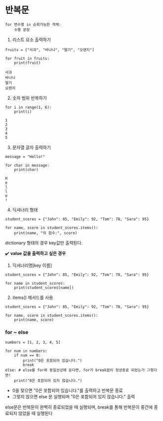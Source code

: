 # 반복문 

```
for 변수명 in 순회가능한 객체:
    수행 문장
```

1. 리스트 요소 출력하기
```
fruits = ["사과", "바나나", "딸기", "오렌지"]

for fruit in fruits:
    print(fruit)
    
사과
바나나
딸기
오렌지
```

2. 숫자 범위 반복하기
```
for i in range(1, 6):
    print(i)

1
2
3
4
5
```

3. 문자열 글자 출력하기
```
message = "Hello!"

for char in message:
    print(char)

H
e
l
l
o
!
```
4. 딕셔너리 형태
```
student_scores = {"John": 85, "Emily": 92, "Tom": 78, "Sara": 95}

for name, score in student_scores.items():
    print(name, "의 점수:", score)
```
dictionary 형태의 경우 key값만 출력된다.

✔️ **value 값을 출력하고 싶은 경우**

1. 딕셔너리명[key 이름]
```
student_scores = {"John": 85, "Emily": 92, "Tom": 78, "Sara": 95}

for name in student_scores:
    print(student_scores[name])
```
2. items() 메서드를 사용
```
student_scores = {"John": 85, "Emily": 92, "Tom": 78, "Sara": 95}

for name, score in student_scores.items():
    print(name, score)
```

### for ~ else
```
numbers = [1, 2, 3, 4, 5]

for num in numbers:
    if num == 0:
        print("0은 포함되어 있습니다.")
        break
else: # else를 for와 동일선상에 둔다면, for가 break없이 정상종료 되었는가 그렇다면!
    print("0은 포함되어 있지 않습니다.")
```

- 0을 찾으면 "0은 포함되어 있습니다."를 출력하고 반복문 종료
- 그렇지 않으면 else 문 실행되며 "0은 포함되어 있지 않습니다." 출력

else문은 반복문이 완벽히 종료되었을 때 실행되며, break를 통해 반복문이 중간에 종료되지 않았을 때 실행된다

